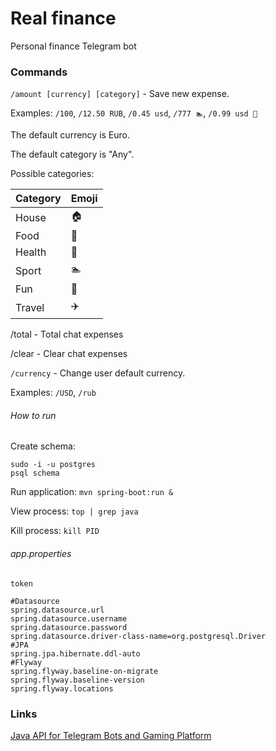# Real finance
Personal finance Telegram bot

### Commands

`/amount [currency] [category]` - Save new expense.

Examples: `/100`, `/12.50 RUB`, `/0.45 usd`, `/777 🏊`, `/0.99 usd 🎉`

The default currency is Euro.

The default category is "Any".

Possible categories:

| Category | Emoji |
|----------|-------|
| House    | 🏠    |
| Food     | 🍞    |
| Health   | 💊    |
| Sport    | 🏊    |
| Fun      | 🎉    |
| Travel   | ✈️   |

/total - Total chat expenses

/clear - Clear chat expenses

`/currency` - Change user default currency.

Examples: `/USD`, `/rub`

###### How to run

Create schema:
```
sudo -i -u postgres
psql schema
```

Run application: `mvn spring-boot:run &`

View process: `top | grep java`

Kill process: `kill PID`

###### app.properties
```
token

#Datasource
spring.datasource.url
spring.datasource.username
spring.datasource.password
spring.datasource.driver-class-name=org.postgresql.Driver
#JPA
spring.jpa.hibernate.ddl-auto
#Flyway
spring.flyway.baseline-on-migrate
spring.flyway.baseline-version
spring.flyway.locations
```

### Links
[Java API for Telegram Bots and Gaming Platform](https://github.com/pengrad/java-telegram-bot-api)